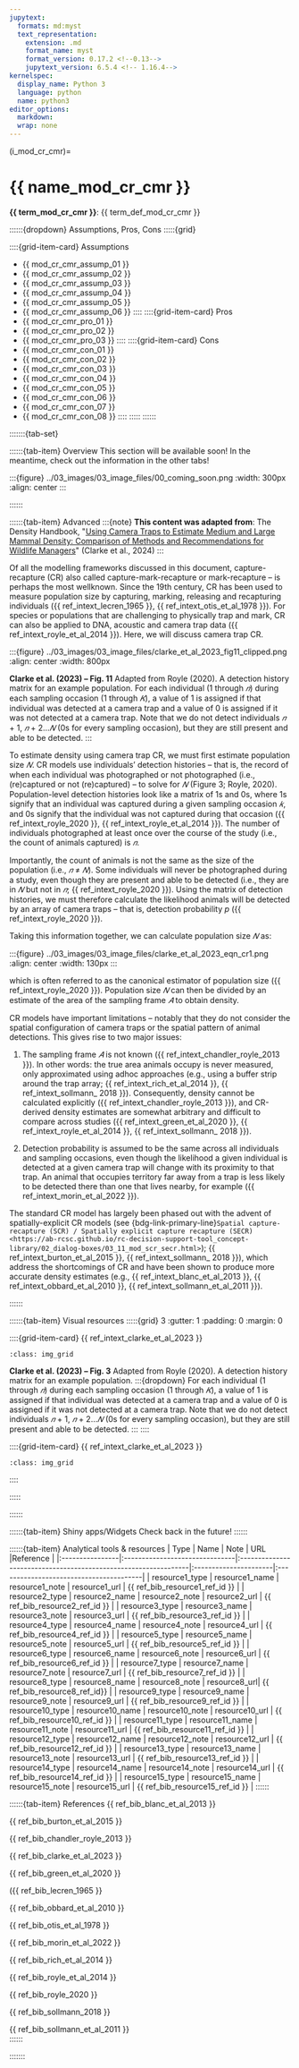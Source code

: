 ```yaml
---
jupytext:
  formats: md:myst
  text_representation:
    extension: .md
    format_name: myst
    format_version: 0.17.2 <!--0.13-->
    jupytext_version: 6.5.4 <!-- 1.16.4-->
kernelspec:
  display_name: Python 3
  language: python
  name: python3
editor_options: 
  markdown: 
  wrap: none
---
```

(i_mod_cr_cmr)=
# {{ name_mod_cr_cmr }}

**{{ term_mod_cr_cmr }}**: {{ term_def_mod_cr_cmr }}

::::::{dropdown} Assumptions, Pros, Cons
:::::{grid}

::::{grid-item-card} Assumptions
- {{ mod_cr_cmr_assump_01 }}
- {{ mod_cr_cmr_assump_02 }}
- {{ mod_cr_cmr_assump_03 }}
- {{ mod_cr_cmr_assump_04 }}
- {{ mod_cr_cmr_assump_05 }}
- {{ mod_cr_cmr_assump_06 }}
::::
::::{grid-item-card} Pros
- {{ mod_cr_cmr_pro_01 }}
- {{ mod_cr_cmr_pro_02 }}
- {{ mod_cr_cmr_pro_03 }}
::::
::::{grid-item-card} Cons
- {{ mod_cr_cmr_con_01 }}
- {{ mod_cr_cmr_con_02 }}
- {{ mod_cr_cmr_con_03 }}
- {{ mod_cr_cmr_con_04 }}
- {{ mod_cr_cmr_con_05 }}
- {{ mod_cr_cmr_con_06 }}
- {{ mod_cr_cmr_con_07 }}
- {{ mod_cr_cmr_con_08 }}
::::
:::::
::::::

:::::::{tab-set}

::::::{tab-item} Overview
This section will be available soon! In the meantime, check out the information in the other tabs!

:::{figure} ../03_images/03_image_files/00_coming_soon.png
:width: 300px
:align: center
:::

::::::

::::::{tab-item} Advanced
:::{note}
**This content was adapted from**: The Density Handbook, "[Using Camera Traps to Estimate Medium and Large Mammal Density: Comparison of Methods and Recommendations for Wildlife Managers](https://www.researchgate.net/publication/368601884_Using_Camera_Traps_to_Estimate_Medium_and_Large_Mammal_Density_Comparison_of_Methods_and_Recommendations_for_Wildlife_Managers)" (Clarke et al., 2024)
:::

Of all the modelling frameworks discussed in this document, capture-recapture (CR) also called capture-mark-recapture or mark-recapture – is perhaps the most wellknown. Since the 19th century, CR has been used to measure population size by  capturing, marking, releasing and recapturing individuals ({{ ref_intext_lecren_1965 }}, {{ ref_intext_otis_et_al_1978 }}). For species or populations that are challenging to physically trap and mark, CR  can also be applied to DNA, acoustic and camera trap data ({{ ref_intext_royle_et_al_2014 }}). Here,  we will discuss camera trap CR.

:::{figure} ../03_images/03_image_files/clarke_et_al_2023_fig11_clipped.png
:align: center
:width: 800px

**Clarke et al. (2023) – Fig. 11** Adapted from Royle (2020). A detection history matrix for an example population. For each individual (1 through *𝑛*) during each sampling occasion (1 through *𝐾*), a value of 1 is assigned if that individual was detected at a camera trap and a value of 0 is assigned if it was not detected at a camera trap. Note that we do not detect individuals *𝑛* + 1, *𝑛* + 2…*𝑁* (0s for every sampling occasion), but they are still present and able to be detected.
:::

To estimate density using camera trap CR, we must first estimate population size *𝑁*. CR models use individuals’ detection histories – that is, the record of when each individual was photographed or not photographed (i.e., (re)captured or not (re)captured) – to solve for *𝑁* (Figure 3; Royle, 2020). Population-level detection histories look like a matrix of 1s and 0s, where 1s signify that an individual was captured during a given sampling occasion *𝑘*, and 0s signify that the individual was not captured during that occasion ({{ ref_intext_royle_2020 }}, {{ ref_intext_royle_et_al_2014 }}). The number of individuals photographed at least once over the course of the study (i.e., the count of animals captured) is *𝑛*.  

Importantly, the count of animals is not the same as the size of the population (i.e., *𝑛* ≠ *𝑁*). Some individuals will never be photographed during a study, even though they are present and able to be detected (i.e., they are in *𝑁* but not in *𝑛*; {{ ref_intext_royle_2020 }}). Using the matrix of detection histories, we must therefore calculate the likelihood animals will be detected by an array of camera traps – that is, detection probability *p* ({{ ref_intext_royle_2020 }}). 

Taking this information together, we can calculate population size *𝑁* as: 

:::{figure} ../03_images/03_image_files/clarke_et_al_2023_eqn_cr1.png
:align: center
:width: 130px
:::

which is often referred to as the canonical estimator of population size ({{ ref_intext_royle_2020 }}). Population size *𝑁* can then be divided by an estimate of the area of the sampling frame *𝐴* to obtain density. 

CR models have important limitations – notably that they do not consider the spatial configuration of camera traps or the spatial pattern of animal detections. This gives rise to two major issues: 

1. The sampling frame *𝐴* is not known ({{ ref_intext_chandler_royle_2013 }}). In other words: the true area animals occupy is never measured, only approximated using adhoc approaches (e.g., using a buffer strip around the trap array; {{ ref_intext_rich_et_al_2014 }}, {{ ref_intext_sollmann_ 2018 }}). Consequently, density cannot be calculated explicitly ({{ ref_intext_chandler_royle_2013 }}), and CR-derived density estimates are somewhat arbitrary and difficult to compare across studies ({{ ref_intext_green_et_al_2020 }}, {{ ref_intext_royle_et_al_2014 }}, {{ ref_intext_sollmann_ 2018 }}).

2. Detection probability is assumed to be the same across all individuals and sampling occasions, even though the likelihood a given individual is detected at a given camera trap will change with its proximity to that trap. An animal that occupies territory far away from a trap is less likely to be detected there than one that lives nearby, for example ({{ ref_intext_morin_et_al_2022 }}). 

The standard CR model has largely been phased out with the advent of spatially-explicit CR models (see {bdg-link-primary-line}`Spatial capture-recapture (SCR) / Spatially explicit capture recapture (SECR)<https://ab-rcsc.github.io/rc-decision-support-tool_concept-library/02_dialog-boxes/03_11_mod_scr_secr.html>`); {{ ref_intext_burton_et_al_2015 }}, {{ ref_intext_sollmann_ 2018 }}), which address the shortcomings of CR and have been shown to produce more accurate density estimates (e.g., {{ ref_intext_blanc_et_al_2013 }}, {{ ref_intext_obbard_et_al_2010 }}, {{ ref_intext_sollmann_et_al_2011 }}). 

::::::

::::::{tab-item} Visual resources
:::::{grid} 3
:gutter: 1
:padding: 0
:margin: 0

::::{grid-item-card} {{ ref_intext_clarke_et_al_2023 }}
```{figure} ../03_images/03_image_files/clarke_et_al_2023_fig11_clipped.png
:class: img_grid
```
**Clarke et al. (2023) – Fig. 3** Adapted from Royle (2020). A detection history matrix for an example population. 
:::{dropdown}
For each individual (1 through *𝑛*) during each sampling occasion (1 through *𝐾*), a value of 1 is assigned if that individual was detected at a camera trap and a value of 0 is assigned if it was not detected at a camera trap. Note that we do not detect individuals *𝑛* + 1, *𝑛* + 2…*𝑁* (0s for every sampling occasion), but they are still present and able to be detected.
:::
::::

::::{grid-item-card} {{ ref_intext_clarke_et_al_2023 }}
```{figure} ../03_images/03_image_files/clarke_et_al_2023_eqn_cr1.png 
:class: img_grid
```
   
::::

:::::

::::::


::::::{tab-item} Shiny apps/Widgets
Check back in the future!
::::::

::::::{tab-item} Analytical tools & resources
| Type | Name | Note | URL |Reference |
|:----------------|:-------------------------------|:----------------------------------------------------------------|:----------------------|:----------------------------------------|
| resource1_type | resource1_name | resource1_note | resource1_url | {{ ref_bib_resource1_ref_id }} |
| resource2_type | resource2_name | resource2_note | resource2_url | {{ ref_bib_resource2_ref_id }} |
| resource3_type | resource3_name | resource3_note | resource3_url | {{ ref_bib_resource3_ref_id }} |
| resource4_type | resource4_name | resource4_note | resource4_url | {{ ref_bib_resource4_ref_id }} |
| resource5_type | resource5_name | resource5_note | resource5_url | {{ ref_bib_resource5_ref_id }} |
| resource6_type | resource6_name | resource6_note | resource6_url | {{ ref_bib_resource6_ref_id }} |
| resource7_type | resource7_name | resource7_note | resource7_url | {{ ref_bib_resource7_ref_id }} |
| resource8_type | resource8_name | resource8_note | resource8_url| {{ ref_bib_resource8_ref_id}} |
| resource9_type | resource9_name | resource9_note | resource9_url | {{ ref_bib_resource9_ref_id }} |
| resource10_type | resource10_name | resource10_note | resource10_url | {{ ref_bib_resource10_ref_id }} |
| resource11_type | resource11_name | resource11_note | resource11_url | {{ ref_bib_resource11_ref_id }} |
| resource12_type | resource12_name | resource12_note | resource12_url | {{ ref_bib_resource12_ref_id }} |
| resource13_type | resource13_name | resource13_note | resource13_url | {{ ref_bib_resource13_ref_id }} |
| resource14_type | resource14_name | resource14_note | resource14_url | {{ ref_bib_resource14_ref_id }} |
| resource15_type | resource15_name | resource15_note | resource15_url | {{ ref_bib_resource15_ref_id }} |
::::::

::::::{tab-item} References
{{ ref_bib_blanc_et_al_2013 }}

{{ ref_bib_burton_et_al_2015 }}

{{ ref_bib_chandler_royle_2013 }}

{{ ref_bib_clarke_et_al_2023 }}

{{ ref_bib_green_et_al_2020 }}

({{ ref_bib_lecren_1965 }}

{{ ref_bib_obbard_et_al_2010 }}

{{ ref_bib_otis_et_al_1978 }}

{{ ref_bib_morin_et_al_2022 }}

{{ ref_bib_rich_et_al_2014 }}

{{ ref_bib_royle_et_al_2014 }}

{{ ref_bib_royle_2020 }}

{{ ref_bib_sollmann_2018 }} 

{{ ref_bib_sollmann_et_al_2011 }}	
::::::

:::::::